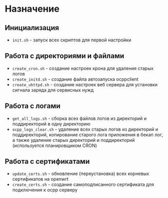 # Назначение 
## Инициализация
* `init.sh` - запуск всех скриптов для первой настройки

## Работа с директориями и файлами
* `create_cron.sh` - создание настроек крона для удаления старых логов
* `create_initd.sh` - создание файла автозапуска ocppclient
* `create_uhttpd.sh` - создание настроек веб сервера для установки сигнала заряда для сервисных нужд 

## Работа с логами 
* `get_all_logs.sh` - сборка всех файлов логов из директорий и поддиректорий в одну директорию
* `ocpp_logs_clear.sh` - удаление всех старых логов из директорий и поддиректорий, копирование старого лога приложения в бекап лог, а также удаление старых директорий и поддиректорий (используется планировщиком CRON)

## Работа с сертификатами
* `update_certs.sh` - обновление (переустановка) всех корневых сертификатов на openwrt
* `create_certs.sh` - создание самоподписанного сертификата для подключения к ocpp серверу 
